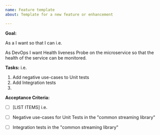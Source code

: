 ```yaml
---
name: Feature template
about: Template for a new feature or enhancement

---
```


**Goal:**

As a <USER PERSONA> I want <FEATURE> so that I can <PURPOSE of FEATURE>
i.e.

As DevOps I want Health liveness Probe on the microservice so that the health of the service can be monitored.


**Tasks:**
  i.e.
  1.  Add negative use-cases to Unit tests
  2.  Add Integration tests
  3.


**Acceptance Criteria:**

  - [ ] [LIST ITEMS]
  i.e.

  - [ ] Negative use-cases for Unit Tests in the "common streaming library"
  - [ ] Integration tests in the "common streaming library"
